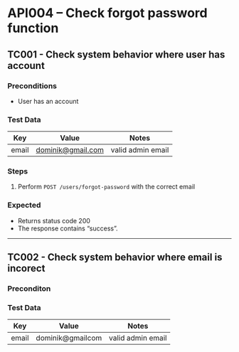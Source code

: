 # API004 – Check forgot password function

## TC001 - Check system behavior where user has account 

### Preconditions
- User has an account

### Test Data
| Key          | Value             | Notes             |
|--------------|-------------------|-------------------|
| email        | dominik@gmail.com | valid admin email |


### Steps
1. Perform `POST /users/forgot-password` with the correct email

### Expected
- Returns status code 200
- The response contains “success”.

-------

## TC002 - Check system behavior where email is incorect

### Preconditon 
### Test Data
| Key          | Value            | Notes             |
|--------------|------------------|-------------------|
| email        | dominik@gmailcom | valid admin email |
